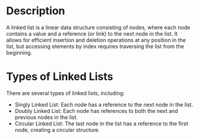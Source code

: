 # Description

A linked list is a linear data structure consisting of nodes, where each node contains a value and a reference (or link) to the next node in the list. It allows for efficient insertion and deletion operations at any position in the list, but accessing elements by index requires traversing the list from the beginning.

# Types of Linked Lists
There are several types of linked lists, including:

- Singly Linked List: Each node has a reference to the next node in the list.
- Doubly Linked List: Each node has references to both the next and previous nodes in the list.
- Circular Linked List: The last node in the list has a reference to the first node, creating a circular structure.
